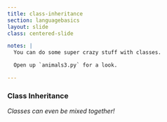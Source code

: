 ```yaml
---
title: class-inheritance
section: languagebasics
layout: slide
class: centered-slide

notes: |
  You can do some super crazy stuff with classes.

  Open up `animals3.py` for a look.

---
```


### Class Inheritance

_Classes can even be mixed together!_